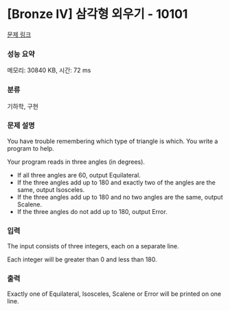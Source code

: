 # [Bronze IV] 삼각형 외우기 - 10101 

[문제 링크](https://www.acmicpc.net/problem/10101) 

### 성능 요약

메모리: 30840 KB, 시간: 72 ms

### 분류

기하학, 구현

### 문제 설명

<p>You have trouble remembering which type of triangle is which. You write a program to help.</p>

<p>Your program reads in three angles (in degrees).</p>

<ul>
	<li>If all three angles are 60, output Equilateral.</li>
	<li>If the three angles add up to 180 and exactly two of the angles are the same, output Isosceles.</li>
	<li>If the three angles add up to 180 and no two angles are the same, output Scalene.</li>
	<li>If the three angles do not add up to 180, output Error.</li>
</ul>

### 입력 

 <p>The input consists of three integers, each on a separate line.</p>

<p>Each integer will be greater than 0 and less than 180.</p>

### 출력 

 <p>Exactly one of Equilateral, Isosceles, Scalene or Error will be printed on one line.</p>


